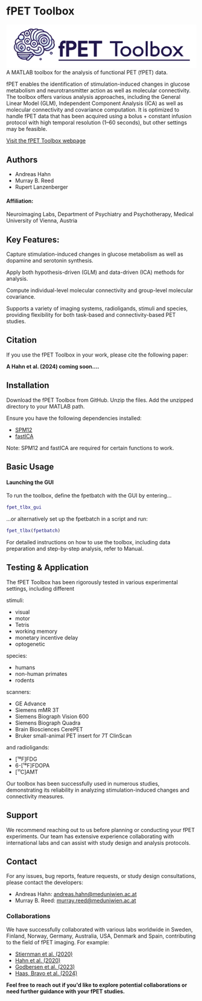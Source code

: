 # fPET Toolbox
![fPET Banner](img/github_banner.png)
A MATLAB toolbox for the analysis of functional PET (fPET) data.

fPET enables the identification of stimulation-induced changes in glucose metabolism and neurotransmitter action as well as molecular connectivity. The toolbox offers various analysis approaches, including the General Linear Model (GLM), Independent Component Analysis (ICA) as well as molecular connectivity and covariance computation. It is optimized to handle fPET data that has been acquired using a bolus + constant infusion protocol with high temporal resolution (1–60 seconds), but other settings may be feasible.

[Visit the fPET Toolbox webpage](https://www.meduniwien.ac.at/neuroimaging/fPET.html)

## Authors
- Andreas Hahn
- Murray B. Reed
- Rupert Lanzenberger

#### Affiliation:
Neuroimaging Labs, Department of Psychiatry and Psychotherapy,
Medical University of Vienna, Austria

## Key Features:
Capture stimulation-induced changes in glucose metabolism as well as dopamine and serotonin synthesis.

Apply both hypothesis-driven (GLM) and data-driven (ICA) methods for analysis.

Compute individual-level molecular connectivity and group-level molecular covariance.

Supports a variety of imaging systems, radioligands, stimuli and species, providing flexibility for both task-based and connectivity-based PET studies.

## Citation
If you use the fPET Toolbox in your work, please cite the following paper:

__A Hahn et al. (2024) coming soon....__


## Installation
Download the fPET Toolbox from GitHub.
Unzip the files.
Add the unzipped directory to your MATLAB path.

Ensure you have the following dependencies installed:
- [SPM12](https://www.fil.ion.ucl.ac.uk/spm/software/download/)
- [fastICA](https://research.ics.aalto.fi/ica/fastica/)

Note: SPM12 and fastICA are required for certain functions to work.

## Basic Usage
#### Launching the GUI

To run the toolbox, define the fpetbatch with the GUI by entering...
```matlab 
fpet_tlbx_gui
```
...or alternatively set up the fpetbatch in a script and run:
```matlab 
fpet_tlbx(fpetbatch)
```

For detailed instructions on how to use the toolbox, including data preparation and step-by-step analysis, refer to Manual.
    
## Testing & Application
The fPET Toolbox has been rigorously tested in various experimental settings, including different

stimuli:
- visual
- motor
- Tetris
- working memory
- monetary incentive delay
- optogenetic

species:
- humans
- non-human primates
- rodents

scanners:
- GE Advance
- Siemens mMR 3T
- Siemens Biograph Vision 600
- Siemens Biograph Quadra
- Brain Biosciences CerePET
- Bruker small-animal PET insert for 7T ClinScan

and radioligands: 
- [¹⁸F]FDG
- 6-[¹⁸F]FDOPA
- [¹¹C]AMT

Our toolbox has been successfully used in numerous studies, demonstrating its reliability in analyzing stimulation-induced changes and connectivity measures.

## Support
We recommend reaching out to us before planning or conducting your fPET experiments. Our team has extensive experience collaborating with international labs and can assist with study design and analysis protocols.

## Contact
For any issues, bug reports, feature requests, or study design consultations, please contact the developers:

- Andreas Hahn: andreas.hahn@meduniwien.ac.at
- Murray B. Reed: murray.reed@meduniwien.ac.at


### Collaborations
We have successfully collaborated with various labs worldwide in Sweden, Finland, Norway, Germany, Australia, USA, Denmark and Spain, contributing to the field of fPET imaging. For example:

- [Stiernman et al. (2020)](https://www.pnas.org/doi/full/10.1073/pnas.2021913118)
- [Hahn et al. (2020)](https://elifesciences.org/articles/52443)
- [Godbersen et al. (2023)](https://elifesciences.org/articles/84683)
- [Haas, Bravo et al. (2024)](https://www.science.org/doi/10.1126/sciadv.adn2776)


__Feel free to reach out if you'd like to explore potential collaborations or need further guidance with your fPET studies.__
